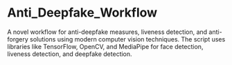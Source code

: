 # Anti_Deepfake_Workflow
A novel workflow for anti-deepfake measures, liveness detection, and anti-forgery solutions using modern computer vision techniques. The script uses libraries like TensorFlow, OpenCV, and MediaPipe for face detection, liveness detection, and deepfake detection.
